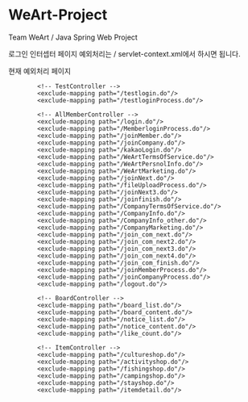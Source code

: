 # WeArt-Project
Team WeArt / Java Spring Web Project

로그인 인터셉터 페이지 예외처리는 / servlet-context.xml에서 하시면 됩니다.



현재 예외처리 페이지
			<!-- 예외처리 시작 -->
			<!-- HomeController -->
			<exclude-mapping path="/home.do"/>
			
			<!-- TestController -->
			<exclude-mapping path="/testlogin.do"/>
			<exclude-mapping path="/testloginProcess.do"/>
			
			<!-- AllMemberController -->
			<exclude-mapping path="/login.do"/>
			<exclude-mapping path="/MemberloginProcess.do"/>
			<exclude-mapping path="/joinMember.do"/>
			<exclude-mapping path="/joinCompany.do"/>
			<exclude-mapping path="/kakaoLogin.do"/>
			<exclude-mapping path="/WeArtTermsOfService.do"/>
			<exclude-mapping path="/WeArtPersnolInfo.do"/>
			<exclude-mapping path="/WeArtMarketing.do"/>
			<exclude-mapping path="/joinNext.do"/>
			<exclude-mapping path="/fileUploadProcess.do"/>
			<exclude-mapping path="/joinNext3.do"/>
			<exclude-mapping path="/joinfinish.do"/>
			<exclude-mapping path="/CompanyTermsOfService.do"/>
			<exclude-mapping path="/CompanyInfo.do"/>
			<exclude-mapping path="/CompanyInfo_other.do"/>
			<exclude-mapping path="/CompanyMarketing.do"/>
			<exclude-mapping path="/join_com_next.do"/>
			<exclude-mapping path="/join_com_next2.do"/>
			<exclude-mapping path="/join_com_next3.do"/>
			<exclude-mapping path="/join_com_next4.do"/>
			<exclude-mapping path="/join_com_finish.do"/>
			<exclude-mapping path="/joinMemberProcess.do"/>
			<exclude-mapping path="/joinCompanyProcess.do"/>
			<exclude-mapping path="/logout.do"/>
			
			<!-- BoardController -->
			<exclude-mapping path="/board_list.do"/>
			<exclude-mapping path="/board_content.do"/>
			<exclude-mapping path="/notice_list.do"/>
			<exclude-mapping path="/notice_content.do"/>
			<exclude-mapping path="/like_count.do"/>
			
			<!-- ItemController -->
			<exclude-mapping path="/cultureshop.do"/>
			<exclude-mapping path="/activityshop.do"/>
			<exclude-mapping path="/fishingshop.do"/>
			<exclude-mapping path="/campingshop.do"/>
			<exclude-mapping path="/stayshop.do"/>
			<exclude-mapping path="/itemdetail.do"/>
